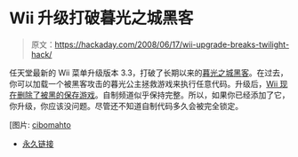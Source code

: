 # Wii 升级打破暮光之城黑客

> 原文：<https://hackaday.com/2008/06/17/wii-upgrade-breaks-twilight-hack/>

任天堂最新的 Wii 菜单升级版本 3.3，打破了长期以来的[暮光之城黑客](http://wiibrew.org/w/index.php?title=Twilight_Hack)。在过去，你可以加载一个被黑客攻击的暮光公主拯救游戏来执行任意代码。升级后，[Wii 现在删除了被黑的保存游戏](http://www.qj.net/Wii-Menu-update-v3-3-blocks-Twilight-Hack/pg/49/aid/121187)。自制频道似乎保持完整。所以，如果你已经添加了它，你升级，你应该没问题。尽管还不知道自制代码多久会被完全锁定。

[图片: [cibomahto](http://flickr.com/photos/cibomahto/2334430642/)

*   [永久链接](http://www.qj.net/Wii-Menu-update-v3-3-blocks-Twilight-Hack/pg/49/aid/121187)